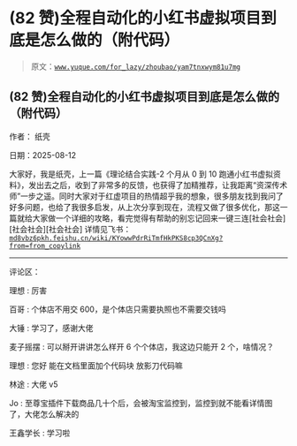 # (82 赞)全程自动化的小红书虚拟项目到底是怎么做的（附代码）

> 原文：[`www.yuque.com/for_lazy/zhoubao/yam7tnxwym81u7mg`](https://www.yuque.com/for_lazy/zhoubao/yam7tnxwym81u7mg)

## (82 赞)全程自动化的小红书虚拟项目到底是怎么做的（附代码）

作者： 纸壳

日期：2025-08-12

大家好，我是纸壳，上一篇《理论结合实践-2 个月从 0 到 10 跑通小红书虚拟资料》，发出去之后，收到了非常多的反馈，也获得了加精推荐，让我距离“资深传术师”一步之遥。同时大家对于红虚项目的热情超乎我的想象，很多朋友找到我问了好多问题，也给了我很多启发，从上次分享到现在，流程又做了很多优化，那这一篇就给大家做一个详细的攻略，看完觉得有帮助的别忘记回来一键三连[社会社会][社会社会][社会社会]
详情见飞书：[`md8vbz6pkh.feishu.cn/wiki/KYowwPdrRiTmfHkPKS8cp3QCnXg?from=from_copylink`](https://md8vbz6pkh.feishu.cn/wiki/KYowwPdrRiTmfHkPKS8cp3QCnXg?from=from_copylink)

* * *

评论区：

理想 : 厉害

百哥 : 个体店不用交 600，是个体店只需要执照也不需要交钱吗

大锤 : 学习了，感谢大佬

麦子摇摆 : 可以掰开讲讲怎么样开 6 个个体店，我这边只能开 2 个，啥情况？

理想 : 您好 能在文档里面加个代码块 放影刀代码嘛

林途 : 大佬 v5

Jo : 至尊宝插件下载商品几十个后，会被淘宝监控到，监控到就不能看详情图了，大佬怎么解决的

王鑫学长 : 学习啦